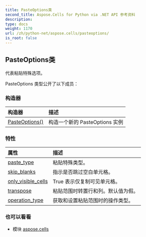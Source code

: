 ```yaml
---
title: PasteOptions类
second_title: Aspose.Cells for Python via .NET API 参考资料
description:
type: docs
weight: 1170
url: /zh/python-net/aspose.cells/pasteoptions/
is_root: false
---
```

## PasteOptions类
代表粘贴特殊选项。



PasteOptions 类型公开了以下成员：

### 构造器
|构造器|描述|
| :- | :- |
| [PasteOptions()](/cells/zh/python-net/aspose.cells/pasteoptions/__init__/#) |构造一个新的 PasteOptions 实例|


### 特性
|属性|描述|
| :- | :- |
| [paste_type](/cells/zh/python-net/aspose.cells/pasteoptions/paste_type) |粘贴特殊类型。|
| [skip_blanks](/cells/zh/python-net/aspose.cells/pasteoptions/skip_blanks) |指示是否跳过空白单元格。|
| [only_visible_cells](/cells/zh/python-net/aspose.cells/pasteoptions/only_visible_cells) | True 表示仅复制可见单元格。|
| [transpose](/cells/zh/python-net/aspose.cells/pasteoptions/transpose) |粘贴范围时转置行和列。默认值为假。|
| [operation_type](/cells/zh/python-net/aspose.cells/pasteoptions/operation_type) |获取和设置粘贴范围时的操作类型。|



### 也可以看看
* 模块 [aspose.cells](..)

